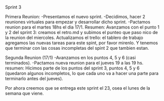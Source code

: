 Sprint 3

Primera Reunion:
-Presentamos el nuevo sprint.
-Decidimos, hacer 2 reuniones virtuales para empezar y desarrollar dicho sprint.
-Pactamos reunion para el  martes 18hs el dia 17/1.
Resumen: 
 Avanzamos con el punto 1 y 2 del sprint 3: creamos el retro.md y subimos el punteo que paso nico de la reunion del miercoles.
 Actualizamos el trello: el tablero de trabajo agregamos las nuevas tareas para este spint, por favor mirenlo. Y tenemos que terminar con las cosas incompletas del spint 2 que tambien estan.

Segunda Reunion (17/1)
-Avanzamos en los puntos 4, 5 y 6 (casi terminados).
-Pactamos nueva reunion para el jueves 19 a las 19 hs.
resumen:
 Hicimos parte de los puntos del sprint 3, puntos 4, 5 y 6 (quedaron algunos incompletos, lo que cada uno va a hacer una parte para terminarlo antes del jueves). 

Por ahora creemos que se entrega este sprint el 23, osea el lunes de la semana que viene.
